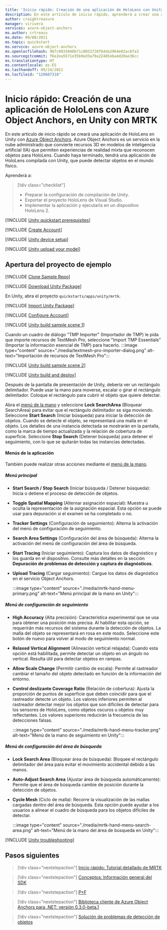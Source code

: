 ```yaml
---
title: 'Inicio rápido: Creación de una aplicación de HoloLens con Unity y MRTK'
description: En este artículo de inicio rápido, aprenderá a crear una aplicación de HoloLens para Unity con MRTK y Object Anchors.
author: craigktreasure
manager: virivera
services: azure-object-anchors
ms.author: crtreasu
ms.date: 09/08/2021
ms.topic: quickstart
ms.service: azure-object-anchors
ms.openlocfilehash: 987c8933040b71c8053728f64da2964e02ac6fa3
ms.sourcegitcommit: f6e2ea5571e35b9ed3a79a22485eba4d20ae36cc
ms.translationtype: HT
ms.contentlocale: es-ES
ms.lasthandoff: 09/24/2021
ms.locfileid: "128607318"
---
```

# <a name="quickstart-create-a-hololens-app-with-azure-object-anchors-in-unity-with-mrtk"></a>Inicio rápido: Creación de una aplicación de HoloLens con Azure Object Anchors, en Unity con MRTK

En este artículo de inicio rápido se creará una aplicación de HoloLens en Unity con [Azure Object Anchors](../overview.md). Azure Object Anchors es un servicio en la nube administrado que convierte recursos 3D en modelos de inteligencia artificial (IA) que permiten experiencias de realidad mixta que reconocen objetos para HoloLens. Cuando haya terminado, tendrá una aplicación de HoloLens compilada con Unity, que puede detectar objetos en el mundo físico.

Aprenderá a:

> [!div class="checklist"]
> * Preparar la configuración de compilación de Unity.
> * Exportar el proyecto HoloLens de Visual Studio.
> * Implementar la aplicación y ejecutarla en un dispositivo HoloLens 2.

[!INCLUDE [Unity quickstart prerequisites](../../../includes/object-anchors-quickstart-unity-prerequisites.md)]

[!INCLUDE [Create Account](../../../includes/object-anchors-get-started-create-account.md)]

[!INCLUDE [Unity device setup](../../../includes/object-anchors-quickstart-unity-device-setup.md)]

[!INCLUDE [Unity upload your model](../../../includes/object-anchors-quickstart-unity-upload-model.md)]

## <a name="open-the-sample-project"></a>Apertura del proyecto de ejemplo

[!INCLUDE [Clone Sample Repo](../../../includes/object-anchors-clone-sample-repository.md)]

[!INCLUDE [Download Unity Package](../../../includes/object-anchors-quickstart-unity-download-package.md)]

En Unity, abra el proyecto `quickstarts/apps/unity/mrtk`.

[!INCLUDE [Import Unity Package](../../../includes/object-anchors-quickstart-unity-import-package.md)]

[!INCLUDE [Configure Account](../../../includes/object-anchors-get-started-configure-account.md)]

[!INCLUDE [Unity build sample scene 1](../../../includes/object-anchors-quickstart-unity-build-sample-scene-1.md)]

Cuando un cuadro de diálogo "TMP Importer" (Importador de TMP) le pida que importe recursos de TextMesh Pro, seleccione "Import TMP Essentials" (Importar la información esencial de TMP) para hacerlo.
:::image type="content" source="./media/textmesh-pro-importer-dialog.png" alt-text="Importación de recursos de TextMesh Pro":::

[!INCLUDE [Unity build sample scene 2](../../../includes/object-anchors-quickstart-unity-build-sample-scene-2.md)]

[!INCLUDE [Unity build and deploy](../../../includes/object-anchors-quickstart-unity-build-deploy.md)]

 Después de la pantalla de presentación de Unity, debería ver un rectángulo delimitador. Puede usar la mano para moverse, escalar o girar el rectángulo delimitador. Coloque el rectángulo para cubrir el objeto que quiere detectar.

Abra el <a href="/windows/mixed-reality/mrtk-unity/features/ux-building-blocks/hand-menu" target="_blank">menú de la mano</a> y seleccione **Lock SearchArea** (Bloquear SearchArea) para evitar que el rectángulo delimitador se siga moviendo. Seleccione **Start Search** (Iniciar búsqueda) para iniciar la detección de objetos. Cuando se detecte el objeto, se representará una malla en el objeto. Los detalles de una instancia detectada se mostrarán en la pantalla, como la marca de tiempo actualizada y la relación de cobertura de superficie. Seleccione **Stop Search** (Detener búsqueda) para detener el seguimiento, con lo que se quitarán todas las instancias detectadas.

#### <a name="the-app-menus"></a>Menús de la aplicación

También puede realizar otras acciones mediante el <a href="/windows/mixed-reality/mrtk-unity/features/ux-building-blocks/hand-menu" target="_blank">menú de la mano</a>.

##### <a name="primary-menu"></a>Menú principal

* **Start Search / Stop Search** (Iniciar búsqueda / Detener búsqueda): Inicia o detiene el proceso de detección de objetos.
* **Toggle Spatial Mapping** (Alternar asignación espacial): Muestra u oculta la representación de la asignación espacial. Esta opción se puede usar para depuración si el examen se ha completado o no.
* **Tracker Settings** (Configuración de seguimiento): Alterna la activación del menú de configuración de seguimiento.
* **Search Area Settings** (Configuración del área de búsqueda): Alterna la activación del menú de configuración del área de búsqueda.
* **Start Tracing** (Iniciar seguimiento): Captura los datos de diagnóstico y los guarda en el dispositivo. Consulte más detalles en la sección **Depuración de problemas de detección y captura de diagnósticos**.
* **Upload Tracing** (Cargar seguimiento): Cargue los datos de diagnóstico en el servicio Object Anchors.

    :::image type="content" source="./media/mrtk-hand-menu-primary.png" alt-text="Menú principal de la mano en Unity":::

##### <a name="tracker-settings-menu"></a>Menú de configuración de seguimiento

* **High Accuracy** (Alta precisión): Característica experimental que se usa para obtener una posición más precisa. Al habilitar esta opción, se requerirán más recursos del sistema durante la detección de objetos. La malla del objeto se representará en rosa en este modo. Seleccione este botón de nuevo para volver al modo de seguimiento normal.
* **Relaxed Vertical Alignment** (Alineación vertical relajada): Cuando esta opción está habilitada, permite detectar un objeto en un ángulo no vertical. Resulta útil para detectar objetos en rampas.
* **Allow Scale Change** (Permitir cambio de escala): Permite al rastreador cambiar el tamaño del objeto detectado en función de la información del entorno.
* **Control deslizante Coverage Ratio** (Relación de cobertura): Ajusta la proporción de puntos de superficie que deben coincidir para que el rastreador detecte un objeto.  Los valores inferiores permiten al rastreador detectar mejor los objetos que son difíciles de detectar para los sensores de HoloLens, como objetos oscuros u objetos muy reflectantes. Los valores superiores reducirán la frecuencia de las detecciones falsas.

    :::image type="content" source="./media/mrtk-hand-menu-tracker.png" alt-text="Menú de la mano de seguimiento en Unity":::

##### <a name="search-area-settings-menu"></a>Menú de configuración del área de búsqueda

* **Lock Search Area** (Bloquear área de búsqueda): Bloquee el rectángulo delimitador del área para evitar el movimiento accidental debido a las manos.
* **Auto-Adjust Search Area** (Ajustar área de búsqueda automáticamente): Permite que el área de búsqueda cambie de posición durante la detección de objetos.
* **Cycle Mesh** (Ciclo de malla): Recorre la visualización de las mallas cargadas dentro del área de búsqueda.  Esta opción puede ayudar a los usuarios a alinear el cuadro de búsqueda para los objetos difíciles de detectar.

    :::image type="content" source="./media/mrtk-hand-menu-search-area.png" alt-text="Menú de la mano del área de búsqueda en Unity":::

[!INCLUDE [Unity troubleshooting](../../../includes/object-anchors-quickstart-unity-troubleshooting.md)]

## <a name="next-steps"></a>Pasos siguientes

> [!div class="nextstepaction"]
> [Inicio rápido: Tutorial detallado de MRTK](in-depth-mrtk-walkthrough.md)

> [!div class="nextstepaction"]
> [Conceptos: Información general del SDK](../concepts/sdk-overview.md)

> [!div class="nextstepaction"]
> [P+F](../faq.md)

> [!div class="nextstepaction"]
> [Biblioteca cliente de Azure Object Anchors para .NET: versión 0.3.0-beta.1](/dotnet/api/overview/azure/mixedreality.objectanchors.conversion-readme-pre)

> [!div class="nextstepaction"]
> [Solución de problemas de detección de objetos](../troubleshoot/object-detection.md)
